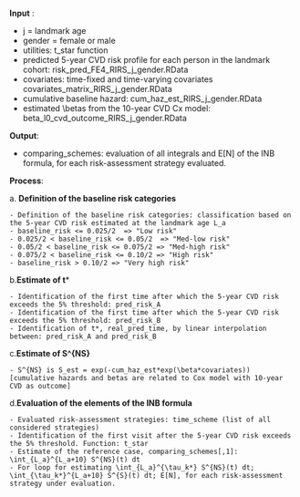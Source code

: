 **Input** :

  - j = landmark age 
  - gender = female or male
  - utilities: t_star function
  - predicted 5-year CVD risk profile for each person in the landmark cohort: risk_pred_FE4_RIRS_j_gender.RData
  - covariates: time-fixed and time-varying covariates covariates_matrix_RIRS_j_gender.RData
  - cumulative baseline hazard: cum_haz_est_RIRS_j_gender.RData
  - estimated \betas from the 10-year CVD Cx model: beta_l0_cvd_outcome_RIRS_j_gender.RData
  
**Output**:

  - comparing_schemes: evaluation of all integrals and E[N] of the INB formula, for each risk-assessment strategy evaluated.
  
**Process**: 
    
  a. **Definition of the baseline risk categories**
  
    - Definition of the baseline risk categories: classification based on the 5-year CVD risk estimated at the landmark age L_a
    - baseline_risk <= 0.025/2  => "Low risk"
    - 0.025/2 < baseline_risk <= 0.05/2  => "Med-low risk"
    - 0.05/2 < baseline_risk <= 0.075/2 => "Med-high risk"
    - 0.075/2 < baseline_risk <= 0.10/2 => "High risk"
    - baseline_risk > 0.10/2 => "Very high risk"
    
  b.**Estimate of t***
  
    - Identification of the first time after which the 5-year CVD risk exceeds the 5% threshold: pred_risk_A
    - Identification of the first time after which the 5-year CVD risk exceeds the 5% threshold: pred_risk_B 
    - Identification of t*, real_pred_time, by linear interpolation between: pred_risk_A and pred_risk_B
   
  c.**Estimate of S^{NS}**
  
    - S^{NS} is S_est = exp(-cum_haz_est*exp(\beta*covariates))  [cumulative hazards and betas are related to Cox model with 10-year CVD as outcome]
    
  d.**Evaluation of the elements of the INB formula**
  
    - Evaluated risk-assessment strategies: time_scheme (list of all considered strategies)
    - Identification of the first visit after the 5-year CVD risk exceeds the 5% threshold. Function: t_star
    - Estimate of the reference case, comparing_schemes[,1]: \int_{L_a}^{L_a+10} S^{NS}(t) dt 
    - For loop for estimating \int_{L_a}^{\tau_k*} S^{NS}(t) dt;  \int_{\tau_k*}^{L_a+10} S^{S}(t) dt; E[N], for each risk-assessment strategy under evaluation. 
    
